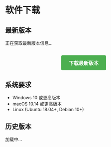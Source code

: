
# 软件下载

## 最新版本

<div id="version-info">
    <p>正在获取最新版本信息...</p>
</div>

<div class="download-section">
    <button id="download-button" class="download-btn">下载最新版本</button>
    <p id="download-info"></p>
</div>

## 系统要求

- Windows 10 或更高版本
- macOS 10.14 或更高版本
- Linux (Ubuntu 18.04+, Debian 10+)

## 历史版本

<div id="history-versions">
    <p>加载中...</p>
</div>

<script>
document.addEventListener('DOMContentLoaded', function() {
    // API端点，用于获取最新版本信息
    const API_URL = 'https://api.example.com/releases/latest';
    const HISTORY_API_URL = 'https://api.example.com/releases';
    
    // 获取最新版本信息
    async function fetchLatestVersion() {
        try {
            const response = await fetch(API_URL);
            if (!response.ok) {
                throw new Error('无法获取版本信息');
            }
            const data = await response.json();
            displayVersionInfo(data);
            setupDownloadButton(data);
        } catch (error) {
            document.getElementById('version-info').innerHTML = `
                <p class="error">获取版本信息时出错: ${error.message}</p>
                <p>请稍后再试或联系我们的支持团队。</p>
            `;
        }
    }
    
    // 显示版本信息
    function displayVersionInfo(data) {
        const versionInfo = document.getElementById('version-info');
        versionInfo.innerHTML = `
            <h3>版本 ${data.version}</h3>
            <p>发布日期: ${new Date(data.releaseDate).toLocaleDateString()}</p>
            <div class="version-notes">
                <h4>更新内容:</h4>
                <ul>
                    ${data.releaseNotes.map(note => `<li>${note}</li>`).join('')}
                </ul>
            </div>
        `;
    }
    
    // 设置下载按钮
    function setupDownloadButton(data) {
        const downloadButton = document.getElementById('download-button');
        const downloadInfo = document.getElementById('download-info');
        
        downloadButton.textContent = `下载最新版本 (${data.version})`;
        
        downloadButton.addEventListener('click', function() {
            // 根据用户的操作系统选择合适的下载链接
            const userOS = detectOS();
            const downloadLink = data.downloads[userOS] || data.downloads.default;
            
            if (downloadLink) {
                // 创建一个隐藏的a元素来实现下载
                const downloadElement = document.createElement('a');
                downloadElement.href = downloadLink;
                downloadElement.download = `软件名称-${data.version}-${userOS}.zip`;
                document.body.appendChild(downloadElement);
                downloadElement.click();
                document.body.removeChild(downloadElement);
                
                downloadInfo.textContent = '下载已开始，如果没有自动开始，请点击这里。';
                downloadInfo.innerHTML += `<a href="${downloadLink}" download>手动下载</a>`;
            } else {
                downloadInfo.textContent = '无法找到适合您系统的下载链接，请联系支持团队。';
            }
        });
    }
    
    // 检测用户操作系统
    function detectOS() {
        const userAgent = window.navigator.userAgent;
        if (userAgent.indexOf('Windows') !== -1) return 'windows';
        if (userAgent.indexOf('Mac') !== -1) return 'mac';
        if (userAgent.indexOf('Linux') !== -1) return 'linux';
        return 'default';
    }
    
    // 获取历史版本
    async function fetchHistoryVersions() {
        try {
            const response = await fetch(HISTORY_API_URL);
            if (!response.ok) {
                throw new Error('无法获取历史版本信息');
            }
            const data = await response.json();
            displayHistoryVersions(data);
        } catch (error) {
            document.getElementById('history-versions').innerHTML = `
                <p class="error">获取历史版本时出错: ${error.message}</p>
            `;
        }
    }
    
    // 显示历史版本
    function displayHistoryVersions(data) {
        const historyVersions = document.getElementById('history-versions');
        if (data.length === 0) {
            historyVersions.innerHTML = '<p>暂无历史版本</p>';
            return;
        }
        
        // 创建历史版本列表
        let historyHTML = '<ul class="history-list">';
        data.forEach(version => {
            if (version.isLatest) return; // 跳过最新版本，因为已经在上面显示了
            
            historyHTML += `
                <li>
                    <h4>版本 ${version.version}</h4>
                    <p>发布日期: ${new Date(version.releaseDate).toLocaleDateString()}</p>
                    <div class="download-links">
                        <a href="${version.downloads.windows}" download>Windows</a> | 
                        <a href="${version.downloads.mac}" download>macOS</a> | 
                        <a href="${version.downloads.linux}" download>Linux</a>
                    </div>
                </li>
            `;
        });
        historyHTML += '</ul>';
        
        historyVersions.innerHTML = historyHTML;
    }
    
    // 页面加载时获取信息
    fetchLatestVersion();
    fetchHistoryVersions();
});
</script>

<style>
/* 基本样式 */
.download-section {
    margin: 30px 0;
    text-align: center;
}

.download-btn {
    background-color: #4CAF50;
    color: white;
    padding: 12px 24px;
    border: none;
    border-radius: 4px;
    cursor: pointer;
    font-size: 16px;
    font-weight: bold;
    transition: background-color 0.3s;
}

.download-btn:hover {
    background-color: #45a049;
}

.error {
    color: #ff0000;
}

.history-list {
    list-style-type: none;
    padding: 0;
}

.history-list li {
    margin-bottom: 20px;
    padding: 15px;
    border: 1px solid #ddd;
    border-radius: 4px;
}

.download-links a {
    text-decoration: none;
    color: #0066cc;
}

.download-links a:hover {
    text-decoration: underline;
}

.version-notes {
    background-color: #f9f9f9;
    padding: 10px;
    border-radius: 4px;
    margin-top: 10px;
}
</style>
